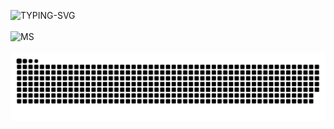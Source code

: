 ![TYPING-SVG](https://readme-typing-svg.demolab.com?font=Fira+Code&size=33&pause=1000&color=81eb12&width=999&lines=Hi+there+%F0%9F%91%8B%2C+Welcome+to+my+Page+%F0%9F%91%8B%2C+I'm+Anothers)
<br><br>
![MS](https://nirzak-streak-stats.vercel.app?user=lolcode-labs&theme=transparent&hide_border=true)
<br><br>
![MS](https://raw.githubusercontent.com/lolcode-labs/lolcode-labs/1fa8a2995301c19c87f37bac007a3ad46f00f9db/ms/github-user-contribution.svg)
